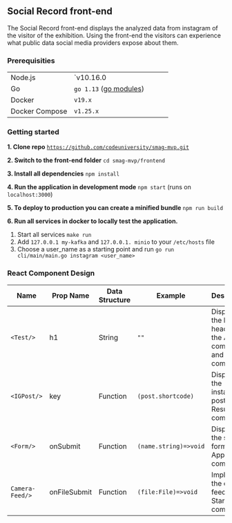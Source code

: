 ## Social Record front-end  
The Social Record front-end displays the analyzed data from instagram of the visitor of the exhibition. Using the front-end the visitors can experience what public data social media providers expose about them.

### Prerequisities

|                |                                                                    |     |     |     |
| -------------- | ------------------------------------------------------------------ | --- | --- | --- |
| Node.js        | `v10.16.0                                                          |     |     |     |
| Go             | `go 1.13` ([go modules](https://blog.golang.org/using-go-modules)) |     |     |     |
| Docker         | `v19.x`                                                            |     |     |     |
| Docker Compose | `v1.25.x`                                                          |     |     |     |

### Getting started

**1. Clone repo** [`https://github.com/codeuniversity/smag-mvp.git`](https://github.com/codeuniversity/smag-mvp.git)

**2. Switch to the front-end folder** `cd smag-mvp/frontend`

**3. Install all dependencies**  `npm install`

**4. Run the application in development mode** `npm start` (runs on `localhost:3000`)

**5. To deploy to production you can create a minified bundle** `npm run build`

**6. Run all services in docker to locally test the application.**     

1. Start all services `make run`
2. Add `127.0.0.1 my-kafka` and `127.0.0.1. minio` to your `/etc/hosts` file
3. Choose a user_name as a starting point and run `go run cli/main/main.go instagram <user_name>`


### React Component Design

| Name            | Prop Name    | Data Structure | Example               | Description                                                        |
| --------------- | ------------ | -------------- | --------------------- | ------------------------------------------------------------------ |
| `<Test/>`       | h1           | String         | `""`                  | Displays the h1 headline in the App component and Start component. |
| `<IGPost/>`     | key          | Function       | `(post.shortcode)`    | Displays the instagram post in the Result component.               |
| `<Form/>`       | onSubmit     | Function       | `(name.string)=>void` | Displays the search form in the App component.                     |
| `Camera-Feed/>` | onFileSubmit | Function       | `(file:File)=>void`   | Implements the camera feed in the Start component.                 |